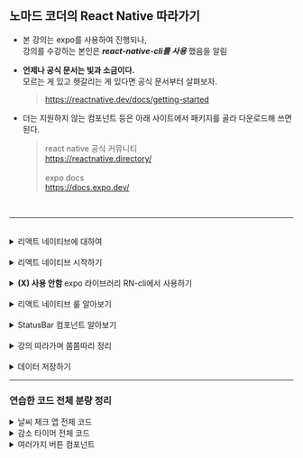 ## 노마드 코더의 React Native 따라가기

- 본 강의는 expo를 사용하여 진행되나,  
   강의를 수강하는 본인은 **_react-native-cli를 사용_** 했음을 알림

- **언제나 공식 문서는 빛과 소금이다.**  
   모르는 게 있고 헷갈리는 게 있다면 공식 문서부터 살펴보자.

  > <https://reactnative.dev/docs/getting-started>

- 더는 지원하지 않는 컴포넌트 등은 아래 사이트에서 패키지를 골라 다운로드해 쓰면 된다.
  > react native 공식 커뮤니티  
  > <https://reactnative.directory/>  
  > <br>
  > expo docs  
  > <https://docs.expo.dev/>

<br>

---

<br>

<details>
<summary>리액트 네이티브에 대하여</summary>

<br>

리액트와 리액트 네이티브는 사용하는 방식에서 닮은 점이 많기 때문에, 우선 그 차이점에 대해 확고히 해두는 것이 좋다.

<br>

**리액트 네이티브는 인터페이스**로, 개발자와 운영 체제 사이에 존재한다.  
만일 개발자가 리액트 네이티브를 활용해 코드를 작성하면 코드는 IOS 또는 JAVA 안드로이드 코드로 번역된다.

리액트 네이티브에는 브라우저가 존재하지 않기 때문에,  
만일 개발자가 버튼 컴포넌트를 만든다고 하면 리액트 네이티브는 IOS와 Android에 각각 버튼 생성을 요청하는 메세지를 보내게 된다.  
대신 bridge라는 게 존재한다.  
즉, 리액트 네이티브는 브릿지를 거쳐 사용자의 코드를 번역하는 번역기 역할을 한다.

<br>

이제 리액트 네이티브가 운영 체제와 어떻게 통신하는지를 좀 더 자세히 살펴보자.

<br>

![react native-운영체제 통신](./img/react_native_통신.png)

1. 위의 이미지에서 event는 사용자가 화면의 버튼을 누르는 것이라고 가정함
2. event는 네이티브 쪽(IOS, Android)에 기록됨.
3. 네이티브가 이벤트를 감지하면, 그에 관환 데이터를 수집하고 브릿지를 통해 메세지를 전달함. ex) 화면에 어느 곳에서 이벤트가 발생했는가?
4. 리액트 네이티브는 해당 정보를 바탕으로 json을 생성하여 자바스크립트로 메세지를 전달함
5. 자바스크립트. 즉, 개발자는 메세지를 받아 메소드를 실행하고 다시 네이티브로 메세지를 전달함

_추후 종이에 한 번 더 직접 그려보기_

<br>

**앱의 구조**

앱의 구조는 다음 그림과 같다.

![react native-앱 구조](./img/react_native_앱%20구조.png)

</details>

<br>

<details>
<summary>리액트 네이티브 시작하기</summary>

<br>

공식 사이트를 참고하여 진행.

- react-native-cli를 전역으로 설치했다가 에러 발생.  
   전역 설치한 것 삭제하고 재설치

- JDK 11 사용하다가 에러 발생.  
   공식에서 권장하는대로 JDK 17로 변경

- cmd에서 프로젝트 생성후 npx react-native run-android 명령어 실행 안됨.  
   공식에서 권장하는대로 npm start를 통해 메트로를 실행하여 해결

---

<br>

1. 프로젝트 생성하기

   - **_npx react-native@latest init [프로젝트명]_**

   이때, react native가 설치되어 있지 않을 경우 자동으로 설치하겠느냐는 문구가 뜸.

<br>

2. 에뮬레이터 실행
   - 안드로이드 스튜디오에서 미리 에뮬레이터 켜두기.  
     공식에서 권장하는 대로 안드로이드 티라미수(API 33) 사용.

<br>

3. 메트로 실행

   - 프로젝트 폴더 터미널에서  
     **_npm start_**  
     입력하여 메트로 실행.

   정상적으로 실행이 완료되면 IOS, Android 등 어느 환경으로 실행시킬지 선택지가 뜨기 때문에 개발자 환경에 따라 단축키 입력하기.

<br>

4. 환경 변수 지정하는 법

   - 프로젝트 폴더 터미널에서  
      **npm install react-native-config,**  
      **npm install react-native-dotenv,**  
      입력하여 라이브러리 다운로드

   - .env 파일 생성하여 환경 변수 추가

   - android > settings.gradle에 다음 내용 추가

   ```javascript
   include ':react-native-config'
   project(':react-native-config').projectDir = new File(rootProject.projectDir, '../node_modules/react-native-config/android')
   ```

   - android > app > build.gradle에 다음 내용 추가

   ```javascript
   apply from: project(':react-native-config').projectDir.getPath() + "/dotenv.gradle"
   ```

   - 사용할 때에는 다음과 같이 사용

   ```javascript
   import Config from 'react-native-config';
   ```

---

위의 과정은 react native-cli 환경에서 프로젝트를 생성 및 실행하는 경우로, expo를 사용할 경우 다른 참고 자료를 통해 진행해야 한다.  
사용할 만한 자료는 하단의 참조 링크를 확인.

> 벨로그 자료  
> <https://velog.io/@holidenty/React-Native-React-Native-%ED%94%84%EB%A1%9C%EC%A0%9D%ED%8A%B8-%EC%8B%9C%EC%9E%91%ED%95%98%EA%B8%B0>  
> <br>
> 노마드 코더 강의  
> <https://nomadcoders.co/react-native-for-beginners/lectures/3117>  
> <br>
> cli와 expo 차이점  
> <https://lasbe.tistory.com/171>

</details>

<br>

<details>
<summary><strong>(X) 사용 안함 </strong> expo 라이브러리 RN-cli에서 사용하기</summary>

<br>

**_이유 :_**  
~~추후 진행할 프로젝트를 위해 react native-cli 환경에서 강의를 따라가고 있으나,~~  
~~강의 자체는 expo로 진행이 되고 있어 자연스럽게 expo 라이브러리를 활용하고 있는 상태.~~  
~~강의를 좀 더 수월하게 따라가기 위해 expo 라이브러리를 가져와 사용하는 방법을 찾게 되었다.~~

~~아래의 참조 링크를 확인하자.~~

> ~~<https://adjh54.tistory.com/41>~~

=> 충돌이 심하게 나서 리액트 네이티브 커뮤니티 라이브러리 사용하기로 함

</details>

<br>

<details>
<summary>리액트 네이티브 룰 알아보기</summary>

<br>

- 리액트 네이티브는 웹이 아니기 때문에 HTML을 사용할 수 없다.  
   _ex) div..._  
   대신 View라는 게 있는데, 이건 컨테이너이고 대부분은 View를 사용하게 된다.  
   그리고 이 View는 항상 import해줘야 한다. (react-native에서 가져올 수 있다!)

- react native에 있는 모든 text는 text component에 들어가야 한다.  
   : 위와 마찬가지 이유로 span이나 p, h1, h2...가 없기 때문

- react native에서는 일부 style을 사용할 수 없다.  
   _ex) border..._  
   그리고
  ```javascript
  // 쉼표는 꼭 포함해주기. 빼니까 오류 떴다.
  const styles = StyleSheet.create({
     변수명 : {
        스타일 지정,
     },
  });
  ```
  StyleSheet.create({}) 라는 기능이 있는데,  
  개인적으로 스타일 시트를 분리할 수 있어서 좋아보인다.

<br>

🌿 추가적으로 StatusBar는 화면 상의 시간, 와이파이, 배터리 등을 나타내는 부분인데,  
이 컴포넌트는 상태바와 소통할 수 있는 방법이 되며 우리가 사용자에게 띄우고자 하는 화면 중간에 이 코드를 넣는다 하여 화면에 상태바가 랜더링되지는 않는다.  
예시는 다음과 같다.

```javascript
export default function App(): React.JSX.Element {
  return (
    <View style={styles.container}>
      <Text style={styles.text}>Hellooooooooooooo!!</Text>
      <StatusBar barStyle={'default'} />
    </View>
  );
}
```

</details>

<br>

<details>
<summary>StatusBar 컴포넌트 알아보기</summary>

<br>

expo에서 imort하는 StatusBar가 있고, react native에서 import하는 StatusBar 컴포넌트가 있다.  
두 가지는 이름이 동일한데 왜 한 곳에서 가져오지 않고 나뉘어져 있는 걸까?

그리고 왜 RN에는 Navigation이 없는 걸까?

<br>

공식 사이트를 들어가보면 아주 예전 버전에서는 보다 더 많은 컴포넌트를 지원하고 있었다.  
그러나 사용 가능한 컴포넌트를 전부 지원하는 건 유지 관리와 업데이트가 어렵다는 것을 깨닫게 되었고, 그 이후부터는 컴포넌트와 API를 간략화하기 시작했다.

대신, 이렇듯 간략화되어 더는 사용할 수 없는 컴포넌트에 대해서는 community packages중에서 골라 직접 다운로드해 사용하는 것으로 권장 사항을 변경하게 되었다.  
_(이것 또한 확장이라 볼 수 있을까?)_

<br>

좌우지간에 **React Native Directory**를 방문해보면 해당 커뮤니티에 여러 패키지가 업로드되어 있는 것을 볼 수 있다.

> <https://reactnative.directory/>

커뮤니티를 활용하는 것은 어떤 점에서 이로울까?  
그건 바로 옵션의 다양성에 있다.

기존에는 공식에서 제공해주는 것만 사용해야 했다면, 이제는 사용자들이 직접 옵션을 추가하고 좀 더 사용하기 간편하게 만든 패키지가 여럿 있기 때문에 자신에게 더 필요한 것을 골라 이용하면 된다는 장점이 생겼다고 볼 수 있다.

고르는 건 신중하게 하자.

그 외에 react native가 제공하고 있지도 않고, 커뮤니티에서도 찾기 힘든 부분이 있다면 expo를 사용하면 된다.  
그들은 독자적으로 컴포넌트와 api를 개발하고 있기 때문에 사용하기 편한 여러 기능들을 찾아볼 수 있다.  
심지어 무료!

<br>

자, 그럼 이제 다시 첫 의문으로 돌아가보자.

**_expo에서 imort하는 StatusBar가 있고, react native에서 import하는 StatusBar 컴포넌트가 있다.  
두 가지는 이름이 동일한데 왜 한 곳에서 가져오지 않고 나뉘어져 있는 걸까?_**

그 이유는 expo가 react native의 일부 컴포넌트와 api를 복제하고 개선했기 때문이다.  
따라서 두 곳에서 제공하는 StatusBar는 기본적으로 동일하나, api에 따라 약간의 차이가 발생함으로 본인이 알아서 필요에 따라 골라 쓰면 되겠다!

</details>

<br>

<details>
<summary>강의 따라가며 쫌쫌따리 정리</summary>

<br>

1. 기본적으로 모든 View 컴포넌트는 Flex Container이다.
   - 모바일에서 Flex Direction의 기본값은 Column이다.
   - 대부분의 경우 모바일 환경에서 개발자는 너비와 높이에 기반해 레이아웃을 만들지 않는다. Flex로 조절한다. (이건 플러터에서 해봤던 개념이다!)

<br>

2. 리액트 네이티브에서는 다양한 색상을 지원하기 위해 CSS에서 사용했던 색상의 이름이나, HEX 코드, 또는 RGB 값을 사용할 수 있다.  
   개인적으로는 HEX 코드가 더 편한 것 같다.

<br>

3. 리액트 네이티브에서는 웹처럼 자동 스크롤을 지원하지 않는다. 모든 것이 component로 되어 있기 떄문이다. (이것도 플러터에서 익혔던 개념이다.)
   - 스크롤을 사용하고 싶을 때에는?  
      ScrollView라는 컴포넌트를 활용하자.
   - 스크롤뷰 컴포넌트에서는 기본적으로 활용하는 style이 먹히지 않는다. 사용할 거라면 Container Style을 사용할 것.
     - 또한, 스크롤뷰는 Flex 요소를 필요로 하지 않는다.

</details>

<br>

<details>
<summary>데이터 저장하기</summary>

<br>

**1. React Native Async Storage사용하기**

> <https://github.com/react-native-async-storage/async-storage>

**_npm install @react-native-async-storage/async-storage_**  
위의 명령어 사용해서 설치.  
사용할 때에는 아래와 같이 쓴다.

```javascript
import AsyncStorage from '@react-native-async-storage/async-storage';

// 데이터 저장
const storeData = async () => {
  try {
    await AsyncStorage.setItem('@key', 'value');
    console.log('Data saved successfully');
  } catch (error) {
    console.error('Error saving data:', error);
  }
};

// 데이터 불러오기
const getData = async () => {
  try {
    const value = await AsyncStorage.getItem('@key');
    if (value !== null) {
      console.log('Data retrieved successfully:', value);
    } else {
      console.log('No data found');
    }
  } catch (error) {
    console.error('Error retrieving data:', error);
  }
};
```

---

**2. DB 사용하기**

사용하려는 DB : MySQL

**_npm install express_**  
만들어둔 src폴더 안에 server 폴더를 생성, express 설치.  
이후 index.js 파일을 생성.

</details>

<!-- <details>
<summary>리액트 네이티브 시작하기</summary>

<br>

</details> -->

---

### 연습한 코드 전체 분량 정리

<details>
<summary>날씨 체크 앱 전체 코드</summary>

<br>

```javascript
import React, {useEffect, useState} from 'react';
import {
  StyleSheet,
  View,
  Text,
  ScrollView,
  Dimensions,
  ActivityIndicator,
} from 'react-native';
import GetLocation from 'react-native-get-location';
import Geocoder from 'react-native-geocoding';
import Config from 'react-native-config';
import Icon from 'react-native-vector-icons/MaterialCommunityIcons';

const SCREEN_WIDTH = Dimensions.get('window').width;
const weatherApiKey = Config.WEATHER_API_KEY!;
Geocoder.init(Config.API_KEY as string);

const icons: any = {
  Clouds: 'weather-cloudy',
  Clear: 'weather-sunny',
  Rain: 'weather-pouring',
  Atmosphere: 'weather-windy-variant',
  Snow: 'weather-snowy',
  Drizzle: 'weather-rainy',
  Thunderstorm: 'weather-lightning-rainy',
};

export default function App(): React.JSX.Element {
  const [city, setCity] = useState('Loading...');
  const [days, setDays] = useState<
    {temp: any; dataTime: any; weather: any; description: any}[]
  >([]);
  const [loading, setLoading] = useState(true);

  const requestLocation = async () => {
    await GetLocation.getCurrentPosition({
      enableHighAccuracy: true,
      timeout: 60000,
      rationale: {
        title: 'Location permission',
        message: 'The app needs the permission to request your location.',
        buttonPositive: 'Ok',
      },
    })
      .then(async funLocation => {
        const {latitude, longitude} = funLocation;

        await Geocoder.from([latitude, longitude])
          .then(async json => {
            const addressComponent = json.results[0].address_components.find(
              component => component.types.includes('locality'),
            )?.long_name;

            const foundCity: string = addressComponent!;
            setCity(foundCity);

            const lat = latitude as unknown as string;
            const lon = longitude as unknown as string;
            const baseUrl = Config.WEATHER_API_URL!.replace('{lat}', lat)
              .replace('{lon}', lon)
              .replace('{API key}', weatherApiKey);

            const response = await fetch(`${baseUrl}`);
            const weatherJson = await response.json();
            const weatherList = weatherJson.list;

            const convertUnixTimestamp = (unixTimestamp: any) => {
              return new Date(unixTimestamp * 1000).toLocaleString('ko-KR', {
                timeZone: 'Asia/Seoul',
              });
            };

            // if (Array.isArray(weatherList)) {
            //   const daysArray = weatherList.map(day => ({
            //     temp: day.main.temp,
            //     dataTime: new Date(day.dt * 1000)
            //       .toLocaleDateString()
            //       .substring(0, 12),
            //     description: day.weather[0].description,
            //     weather: day.weather[0].main,
            //   }));
            if (Array.isArray(weatherList)) {
              const daysArray = weatherList.map(day => ({
                temp: day.main.temp,
                dataTime: convertUnixTimestamp(day.dt),
                description: day.weather[0].description,
                weather: day.weather[0].main,
              }));

              setDays(daysArray);
            }
          })
          .catch(error => console.warn(error));
      })
      .catch(error => {
        const {code, message} = error;
        console.warn(code, message);
        if (code === 'UNAUTHORIZED') {
          setLoading(false);
        }
      });
  };

  useEffect(() => {
    requestLocation();
  }, []);
  return (
    <View style={styles.container}>
      <View style={styles.city}>
        <Text style={styles.cityName}>{city}</Text>
      </View>
      <ScrollView
        horizontal
        pagingEnabled
        showsHorizontalScrollIndicator={false}
        contentContainerStyle={styles.weather}>
        {days.length === 0 ? (
          <View style={styles.day}>
            <ActivityIndicator
              color={'white'}
              size={'large'}
              style={{marginTop: 10}}
            />
          </View>
        ) : (
          days.map((day, index) => (
            <View style={styles.day} key={index}>
              <Text>{day.dataTime}</Text>
              <View style={styles.weatherIcon}>
                <Text style={styles.temp}>
                  {parseFloat(day.temp).toFixed(1)}°C
                </Text>
                <Icon name={icons[day.weather]} size={50} color={'white'} />
              </View>
              <Text style={styles.description}>{day.weather}</Text>
              <Text style={styles.tinyText}>{day.description}</Text>
            </View>
          ))
        )}
      </ScrollView>
    </View>
  );
}

const styles = StyleSheet.create({
  container: {
    flex: 1,
    backgroundColor: '#DE7E24',
  },
  city: {
    flex: 1,
    justifyContent: 'center',
    alignItems: 'center',
  },
  cityName: {
    fontSize: 40,
    fontWeight: '600',
    color: 'white',
  },
  weather: {},
  day: {
    width: SCREEN_WIDTH,
    alignItems: 'flex-start',
    paddingHorizontal: 20,
  },
  temp: {
    marginTop: 50,
    fontSize: 80,
    fontWeight: '500',
    color: 'white',
  },
  description: {
    marginTop: -10,
    marginLeft: 10,
    fontSize: 30,
    color: 'white',
  },
  tinyText: {
    fontSize: 20,
    color: 'white',
    marginLeft: 10,
  },
  weatherIcon: {
    flexDirection: 'row',
    alignItems: 'baseline',
    justifyContent: 'space-between',
    width: '100%',
  },
});
```

</details>

<details>
<summary>감소 타이머 전체 코드</summary>

스크롤 타입으로 시간 선택하는 타이머

<br>

```javascript
import React, {useEffect, useState} from 'react';
import {
  StyleSheet,
  View,
  Text,
  TouchableOpacity,
  ScrollView,
} from 'react-native';
import Icon from 'react-native-vector-icons/Fontisto';

export default function App(): React.JSX.Element {
  const [seconds, setSeconds] = useState(0);
  const [initialTime, setInitialTime] = useState(0);
  const [initialMTime, setInitialMTime] = useState(0);
  const [initialSTime, setInitialSTime] = useState(0);
  const [isActive, setIsActive] = useState(false);

  const minuteArray = Array.from({length: 60}, (_, index) => index);
  const secondArray = Array.from({length: 60}, (_, index) => index);

  useEffect(() => {
    var interval: any;

    if (isActive) {
      interval = setInterval(() => {
        if (seconds !== 0) {
          setSeconds(prevSeconds => prevSeconds - 1); // 증가가 아닌 감소
        } else {
          handleReset();
        }
      }, 1000);
    } else {
      clearInterval(interval);
    }

    return () => clearInterval(interval);
  }, [isActive, seconds]);

  const handleToggle = () => {
    setIsActive(!isActive);
  };

  const handleReset = () => {
    setSeconds(initialTime * 60);
    setIsActive(false);
  };

  const handleMinuteSelection = (selectedMinutes: number) => {
    setInitialMTime(selectedMinutes);
    setSeconds(selectedMinutes * 60);
  };

  const handleSecondSelection = (selectedSeconds: number) => {
    setInitialSTime(selectedSeconds);
    setSeconds(seconds + selectedSeconds);
  };

  const formattedTime = () => {
    const minutes = Math.floor(seconds / 60);
    const remainingSeconds = seconds % 60;
    return `${String(minutes).padStart(2, '0')}:${String(
      remainingSeconds,
    ).padStart(2, '0')}`;
  };

  return (
    <View style={styles.container}>
      <View style={styles.timeContainer}>
        <Text style={styles.timeStyle}>{formattedTime()}</Text>
      </View>
      <View style={styles.scrollContainer}>
        <View style={styles.scrollContainerFirstChild}>
          <ScrollView
            pagingEnabled={true}
            showsVerticalScrollIndicator={false}
            contentContainerStyle={styles.scrollContentContainer}
            indicatorStyle={'white'}>
            {minuteArray.map((minute, index) => (
              <TouchableOpacity
                style={styles.touchableOpacity}
                key={index}
                onPress={() => handleMinuteSelection(minute)}>
                <Text style={styles.scrollMinutes}>{minute}</Text>
              </TouchableOpacity>
            ))}
          </ScrollView>
          <ScrollView
            pagingEnabled={true}
            showsVerticalScrollIndicator={false}
            contentContainerStyle={styles.scrollContentContainer}
            indicatorStyle={'white'}>
            {secondArray.map((second, index) => (
              <TouchableOpacity
                style={styles.touchableOpacity}
                key={index}
                onPress={() => handleSecondSelection(second)}>
                <Text style={styles.scrollMinutes}>{second}</Text>
              </TouchableOpacity>
            ))}
          </ScrollView>
        </View>
      </View>
      <View style={styles.buttonContainer}>
        <TouchableOpacity onPress={handleToggle}>
          <Text style={styles.buttonStyle}>
            {isActive ? (
              <Icon name="pause" size={50} color={'white'} />
            ) : (
              <Icon name="play" size={50} color={'white'} />
            )}
          </Text>
        </TouchableOpacity>
        <TouchableOpacity onPress={handleReset}>
          <Text style={styles.buttonStyle}>
            <Icon name="stop" size={50} color={'white'} />
          </Text>
        </TouchableOpacity>
      </View>
    </View>
  );
}

const styles = StyleSheet.create({
  container: {
    flex: 1,
    backgroundColor: '#252321',
  },
  timeContainer: {
    flex: 2,
    justifyContent: 'center',
    alignItems: 'center',
  },
  buttonContainer: {
    flex: 1,
    flexDirection: 'row',
    justifyContent: 'space-around',
    alignItems: 'center',
  },
  timeStyle: {
    fontSize: 50,
    fontWeight: '400',
    color: 'white',
  },
  buttonStyle: {
    fontSize: 50,
    fontWeight: '400',
    color: 'white',
    paddingBottom: 100,
  },
  scrollMinutes: {
    height: 45,
    color: 'white',
    fontSize: 30,
    paddingHorizontal: 30,
  },
  scrollContentContainer: {
    flexDirection: 'column',
    alignItems: 'center',
  },
  scrollContainer: {
    flex: 1,
  },
  scrollContainerFirstChild: {
    flexDirection: 'row',
    height: 45,
  },
  touchableOpacity: {
    borderColor: 'white',
    borderLeftWidth: 1,
    borderRightWidth: 1,
  },
});
```

</details>

<details>
<summary>여러가지 버튼 컴포넌트</summary>

<br>

```javascript
// 버튼 컴포넌트 사용 예시
{
  <TouchableHighlight
    underlayColor="red"
    activeOpacity={1}
    onPress={() => console.log('pressd')}>
    <Text style={styles.btnText}>Travel</Text>
  </TouchableHighlight>;
}
{
  <TouchableWithoutFeedback onPress={() => console.log('pressd')}>
    <Text style={styles.btnText}>Travel</Text>
  </TouchableWithoutFeedback>;
}
{
  <Pressable onPress={() => console.log('pressd')}>
    <Text style={styles.btnText}>Travel</Text>
  </Pressable>;
}
```

</details>
